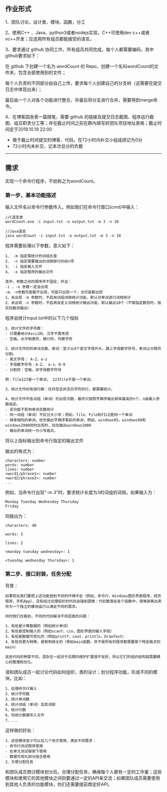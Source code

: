 ## 作业形式
1、团队讨论，设计类、模块、函数，分工

2、使用C++ 、Java、python3或者nodejs实现，C++可使用dev c++或者vc++开发；应选用所有组员都能接受的语言。

3、要求通过 github 协同工作，所有组员共同完成，每个人都需要编码，其中github要求如下：

在 github 下创建一个名为 wordCount 的 Repo，创建一个名叫wordCount的文件夹，包含全部使用到的文件；

每个人负责的不同部分由自己上传，要求每个人创建自己的分支树（这需要在提交日志中体现出来）；

最后由一个人对各个功能进行整合，并最后将分支进行合并，需要用到merge命令。

4、在博客园发表一篇随笔，需要 github 的链接及提交日志截图、程序运行截图、组员职责分工等；并在截止时间之前在群内填写好团队项目地址表格；截止时间定于2019.10.19 22:00
- 晚于截止时间提交的博客、代码，在72小时内补交小组成绩记为0分
- 72小时内未补交，记本次总分的负数

---
## 需求
实现一个命令行程序，不妨称之为wordCount。

### 第一步、基本功能描述

输入文件名以命令行参数传入。例如我们在命令行窗口(cmd)中输入：

```
//C语言类
wordCount.exe -i input.txt -o output.txt -m 3 -n 10

//Java语言
java wordCount -i input.txt -o output.txt -m 3 -n 10
```

程序需要处理以下参数，意义如下：

```
1、 -m 指定需统计的词组长度
2、 -n 指定需要输出的词频排行的前n项
3、 -i 指定输入文件
4、 -o 指定程序的输出文件

其中，参数之间的顺序并不固定，并且：
-i 、-o 参数一定会出现
-m、-n参数可能都不出现，可能只出现一个，也可能都出现
1、未出现 -m 参数时，不启用词组词频统计功能，默认对单词进行词频统计
2、未出现 -n 参数时，不启用自定义词频统计输出功能，默认输出10个（不够指定数目时，按实际数目输出）

```


程序会统计input.txt中的以下几个指标

```
1、统计文件的字符数：
- 只需要统计Ascii码，汉字不需考虑
- 空格，水平制表符，换行符，均算字符

2、统计文件的的单词总数，单词：至少以4个英文字母开头，跟上字母数字符号，单词以分隔符分割。
- 英文字母： A-Z，a-z
- 字母数字符号：A-Z， a-z，0-9
- 分割符：空格，非字母数字符号

例：file123是一个单词， 123file不是一个单词。

3、统计文件的有效行数：任何包含非空白字符的行，都需要统计。

4、统计文件中各词组（单词）的出现次数，最终只按照字典序输出频率最高的n个，n由输入参数指定。
- 该功能不影响单词总数统计
- 同一词组（单词）不区分大小写；例如，file、File和FILE是同一个单词
- 频率相同的单词，优先输出字典序靠前的单词，例如，windows95，windows98和windows2000同时出现时，则先输出windows2000
- 输出的单词统一为小写格式。
```

将以上指标输出到命令行指定的输出文件

输出的格式为：

```
characters: number
words: number
lines: number
<word1/phrase1>: number
<word2/phrase2>: number
...
```

例如，当命令行出现"-m 3"时，要求统计长度为3的词组的词频。如果输入为：
```
Monday Tuesday Wednesday Thursday
Friday
```
则输出为：
```
characters: 40

words: 5

lines: 2

<monday tuesday wednesday>: 1

<tuesday wednesday thursday>: 1

```

### 第二步、接口封装，任务分配

背景：
```
如果现在我们要把上述功能放到不同的环境中去（例如，命令行，Windows图形界面程序，网页程序，手机App），没有经过合理组织的代码会碰到困难：代码散落在各个函数中，很难剥离出来作为一个独立的模块运行以满足不同的需求。

同时我们也看到，不同的代码解决不同层面的问题：

1、有些是计算数据的（例如统计单词）
2、有些是控制输入的（例如scanf，cin，图形界面的输入字段）
3、有些是数据可视化的（例如printf，cout，println，DrawText）
4、有些则更为特殊，是架构相关的（例如main函数，并不是所有的程序都需要某个特定格式的main）

这些代码的种类不同，混杂在一起对于后期的维护扩展很不友好，所以它们的组织结构就需要精心的整理和优化。
```

请和团队成员一起讨论代码如何组织，类的设计；划分程序功能，形成不同的模块。比如：
```
1、处理命令行输入
2、统计字符数
3、统计单词数
4、统计词组（单词）及其词频
5、统计行数
6、将统计数据写入文件
7、...
```

这样做的好处：
```
1、这些模块至少可以在几个地方使用，满足不同需求：
- 命令行测试程序使用
- 在单元测试框架下使用
- 数据可视化部分结合使用
2、方便分配任务
```

和团队成员商讨模块划分后，合理分配任务，确保每个人都有一定的工作量；这些模块和使用它的其他模块之间则要通过一定的API来交流；如果团队成员需要使用到其他人负责的功能模块，你们还需要提前商定好API。

